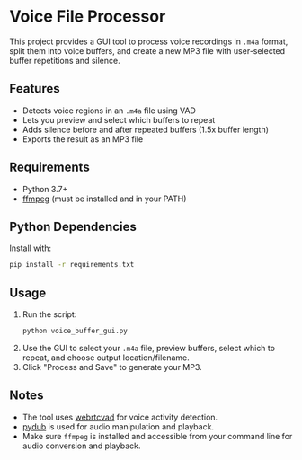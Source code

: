 # Voice File Processor

This project provides a GUI tool to process voice recordings in `.m4a` format, split them into voice buffers, and create a new MP3 file with user-selected buffer repetitions and silence.

## Features
- Detects voice regions in an `.m4a` file using VAD
- Lets you preview and select which buffers to repeat
- Adds silence before and after repeated buffers (1.5x buffer length)
- Exports the result as an MP3 file

## Requirements
- Python 3.7+
- [ffmpeg](https://ffmpeg.org/download.html) (must be installed and in your PATH)

## Python Dependencies
Install with:
```bash
pip install -r requirements.txt
```

## Usage
1. Run the script:
   ```bash
   python voice_buffer_gui.py
   ```
2. Use the GUI to select your `.m4a` file, preview buffers, select which to repeat, and choose output location/filename.
3. Click "Process and Save" to generate your MP3.

## Notes
- The tool uses [webrtcvad](https://github.com/wiseman/py-webrtcvad) for voice activity detection.
- [pydub](https://github.com/jiaaro/pydub) is used for audio manipulation and playback.
- Make sure `ffmpeg` is installed and accessible from your command line for audio conversion and playback. 